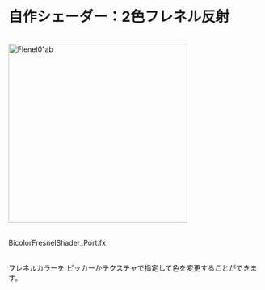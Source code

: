 <h1><br>自作シェーダー：2色フレネル反射</br></h1>
<br>
<img width="354" alt="Flenel01ab" src="https://github.com/KWneko/Shader/assets/164093711/c8c03fe7-6d85-49d5-9a04-6588a12ede6a">
</br>
<p><br>BicolorFresnelShader_Port.fx</br></p>
<p><br>
フレネルカラーを
ピッカーかテクスチャで指定して色を変更することができます。
<p><br>
